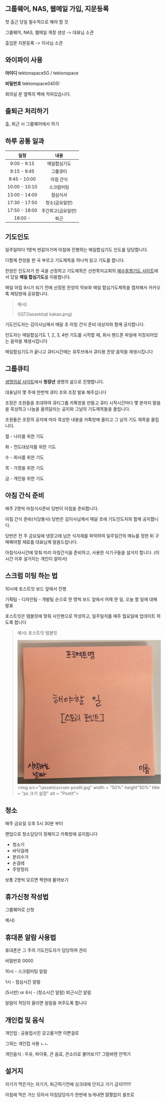 ## 그룹웨어, NAS, 웹메일 가입, 지문등록

첫 출근 당일 필수적으로 해야 할 것 

그룹웨어, NAS, 웹메일 계정 생성 -> 대표님 소관

출입문 지문등록 -> 이사님 소관


## 와이파이 사용

**아이디** tektonspace5G / tektonspace

**비밀번호** tektonspace0405!

회의실 문 옆쪽의 벽에 적혀있습니다.


## 출퇴근 처리하기

출, 퇴근 시 그룹웨어에서 하기


## 하루 공통 일과

|     일정      |        내용        |
| :-----------: | :----------------: |
|  9:00 - 9:15  |    매일합심기도    |
|  9:15 - 9:45  |      그룹큐티      |
| 9:45 - 10:00  |     아침 간식      |
| 10:00 - 10:10 |     스크럼미팅     |
| 13:00 - 14:00 |      점심식사      |
| 17:30 - 17:50 |   청소(금요일만)   |
| 17:50 - 18:00 | 주간회고(금요일만) |
|    18:00 -    |        퇴근        |


## 기도인도

일주일마다 1명씩 번갈아가며 아침에 진행하는 매일합심기도 인도를 담당합니다. 

다함께 찬양을 한 곡 부르고 기도제목을 하나씩 읽고 기도를 합니다. 

찬양은 인도자가 한 곡을 선정하고 기도제목은 선한목자교회의 [예수동행기도 사이트](http://www.praywithjesus.org/)에서 당일 **매일 합심기도**를 이용합니다.

매일 아침 9시가 되기 전에 선정된 찬양의 악보와 매일 합심기도제목을 캡처해서 카카오톡 채팅방에 공유합니다.

> 예시)
>
> ![QT](assets\qt kakao.png)

기도인도자는 김이사님께서 매달 초 아침 간식 준비 대상자와 함께 공지합니다.



인도자는 매일합심기도 1, 2, 3, 4번 기도를 시작할 때, 회사 핸드폰 파일에 저장되어있는 음악을 재생시킵니다

매일합심기도가 끝나고 큐티시간에는 유투브에서 큐티용 찬양 음악을 재생시킵니다


## 그룹큐티

[생명의삶 사이트](http://www.duranno.com/qt/)에서 **청장년** 생명의 삶으로 진행합니다.

대표님이 몇 주에 한번씩 큐티 조와 조장 발표 해주십니다 

조장은 조원들을 초대하여 큐티그룹 카톡방을 만들고 큐티 시작시간마다 몇 분까지 말씀을 묵상하고 나눔을 올려달라는 공지와 그날의 기도제목들을 올립니다.

조원들은 조장의 공지에 따라 묵상한 내용을 카톡방에 올리고 그 날의 기도 제목을 올립니다.

월 - 나라를 위한 기도

화 - 전도대상자를 위한 기도 

수 - 회사를 위한 기도

목 - 가정을 위한 기도

금 - 개인을 위한 기도 



## 아침 간식 준비

매주 2명씩 아침식사준비 당번이 아침을 준비합니다.

아침 간식 준비(식당봉사) 당번은 김이사님께서 매달 초에 기도인도자와 함께 공지합니다.

당번은 전 주 금요일에 냉장고에 남은 식자재를 파악하여 일주일간의 메뉴를 정한 뒤 구매해야할 재료를 대표님께 말씀드립니다.

아침식사시간에 맞춰 미리 아침간식을 준비하고, 사용한 식기구들을 설거지 합니다. (이 시간 이후 설거지는 개인이 알아서)


## 스크럼 미팅 하는 법

10시에 포스트잇 보드 앞에서 진행

기획팀 - 디자인팀 - 개발팀 순으로 한 명씩 보드 앞에서 어제 한 일, 오늘 할 일에 대해 발표

포스트잇은 템블릿에 맞춰 사인펜으로 작성하고, 일주일치를 매주 월요일에 업데이트 하도록 합니다

> 예시) 포스트잇 템블릿
>
> ![Postit](assets\scrum-postit.jpg)
<img src="\assets\scrum-postit.jpg" width = "50%" height"50%" title = "px 크기 설정" alt = "Postit"></img>


## 청소

매주 금요일 오후 5시 30분 부터

랜덤으로 청소담당이 정해지고 카톡방에 공지됩니다

- 청소기
- 바닥걸레
- 분리수거
- 손걸레
- 주방정리

보통 2명씩 모르면 짝한테 물어보기


## 휴가신청 작성법

그룹웨어로 신청

예시)

## 휴대폰 알람 사용법

휴대폰은 그 주의 기도인도자가 담당하여 관리

비밀번호 0000

10시 - 스크럼미팅 알람

1시 - 점심시간 알람

(5시반) or 6시 - (청소시간 알람) 퇴근시간 알람

알람이 적당히 울리면 알람을 꺼주도록 합니다


## 개인컵 및 음식

개인컵 : 공용컵사진 갖고올거면 이쁜걸로

그외는 개인컵 사용 ㄴㄴ

개인음식 : 두유, 파이류, 큰 음료, 큰소리로 물어보기? 그럴바엔 안먹기


## 설거지

자기가 먹은거는 자기가, 퇴근하기전에 싱크대에 던지고 가기 금지!!!!!!!

아침에 먹은 거는 모아서 아침담당자가 한번에 늦게내면 얄짤없이 셀프로









